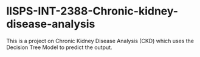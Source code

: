 # llSPS-INT-2388-Chronic-kidney-disease-analysis
This is a project on Chronic Kidney Disease Analysis (CKD) which uses the Decision Tree Model to predict the output.
